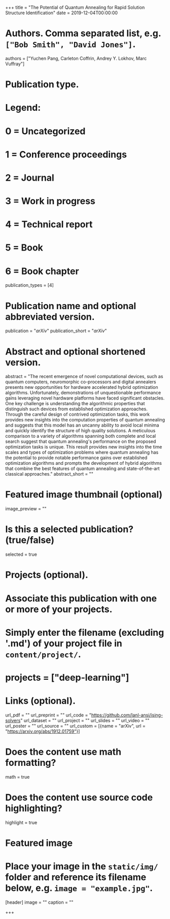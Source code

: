 +++
title = "The Potential of Quantum Annealing for Rapid Solution Structure Identification"
date = 2019-12-04T00:00:00

# Authors. Comma separated list, e.g. `["Bob Smith", "David Jones"]`.
authors = ["Yuchen Pang, Carleton Coffrin, Andrey Y. Lokhov, Marc Vuffray"]

# Publication type.
# Legend:
# 0 = Uncategorized
# 1 = Conference proceedings
# 2 = Journal
# 3 = Work in progress
# 4 = Technical report
# 5 = Book
# 6 = Book chapter
publication_types = [4]

# Publication name and optional abbreviated version.
publication = "*arXiv*"
publication_short = "*arXiv*"

# Abstract and optional shortened version.
abstract = "The recent emergence of novel computational devices, such as quantum computers, neuromorphic co-processors and digital annealers presents new opportunities for hardware accelerated hybrid optimization algorithms. Unfortunately, demonstrations of unquestionable performance gains leveraging novel hardware platforms have faced significant obstacles. One key challenge is understanding the algorithmic properties that distinguish such devices from established optimization approaches. Through the careful design of contrived optimization tasks, this work provides new insights into the computation properties of quantum annealing and suggests that this model has an uncanny ability to avoid local minima and quickly identify the structure of high quality solutions. A meticulous comparison to a variety of algorithms spanning both complete and local search suggest that quantum annealing's performance on the proposed optimization tasks is unique. This result provides new insights into the time scales and types of optimization problems where quantum annealing has the potential to provide notable performance gains over established optimization algorithms and prompts the development of hybrid algorithms that combine the best features of quantum annealing and state-of-the-art classical approaches."
abstract_short = ""

# Featured image thumbnail (optional)
image_preview = ""

# Is this a selected publication? (true/false)
selected = true

# Projects (optional).
#   Associate this publication with one or more of your projects.
#   Simply enter the filename (excluding '.md') of your project file in `content/project/`.
# projects = ["deep-learning"]

# Links (optional).
url_pdf = ""
url_preprint = ""
url_code = "https://github.com/lanl-ansi/ising-solvers"
url_dataset = ""
url_project = ""
url_slides = ""
url_video = ""
url_poster = ""
url_source = ""
url_custom = [{name = "arXiv", url = "https://arxiv.org/abs/1912.01759"}]

# Does the content use math formatting?
math = true

# Does the content use source code highlighting?
highlight = true

# Featured image
# Place your image in the `static/img/` folder and reference its filename below, e.g. `image = "example.jpg"`.
[header]
image = ""
caption = ""

+++

